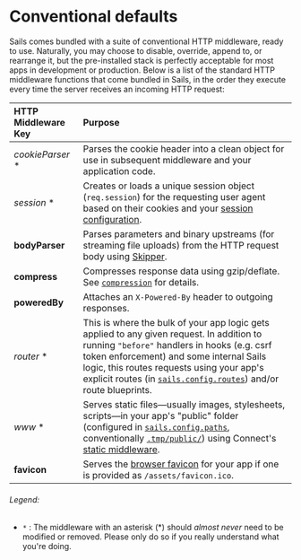 # Conventional defaults

Sails comes bundled with a suite of conventional HTTP middleware, ready to use.  Naturally, you may choose to disable, override, append to, or rearrange it, but the pre-installed stack is perfectly acceptable for most apps in development or production.  Below is a list of the standard HTTP middleware functions that come bundled in Sails, in the order they execute every time the server receives an incoming HTTP request:

 HTTP Middleware Key       | Purpose
 :------------------------ |:------------
 _cookieParser_ *          | Parses the cookie header into a clean object for use in subsequent middleware and your application code.
 _session_ *               | Creates or loads a unique session object (`req.session`) for the requesting user agent based on their cookies and your [session configuration](https://sailsjs.com/documentation/reference/configuration/sails-config-session).
 **bodyParser**            | Parses parameters and binary upstreams (for streaming file uploads) from the HTTP request body using [Skipper](https://github.com/balderdashy/skipper).
 **compress**              | Compresses response data using gzip/deflate. See [`compression`](https://github.com/expressjs/compression) for details.
 **poweredBy**             | Attaches an `X-Powered-By` header to outgoing responses.
 _router_ *                | This is where the bulk of your app logic gets applied to any given request.  In addition to running `"before"` handlers in hooks (e.g. csrf token enforcement) and some internal Sails logic, this routes requests using your app's explicit routes (in [`sails.config.routes`](https://sailsjs.com/documentation/reference/configuration/sails-config-routes)) and/or route blueprints.
 _www_ *                   | Serves static files&mdash;usually images, stylesheets, scripts&mdash;in your app's "public" folder (configured in [`sails.config.paths`](https://github.com/balderdashy/sails/blob/master/docs/PAGE_NEEDED.md), conventionally [`.tmp/public/`](https://github.com/balderdashy/sails/blob/master/docs/PAGE_NEEDED.md)) using Connect's [static middleware](http://www.senchalabs.org/connect/static.html).
 **favicon**               | Serves the [browser favicon](http://en.wikipedia.org/wiki/Favicon) for your app if one is provided as `/assets/favicon.ico`.


###### Legend:

+ `*` : The middleware with an asterisk (*) should _almost never_ need to be modified or removed. Please only do so if you really understand what you're doing.


<docmeta name="displayName" value="Conventional defaults">
